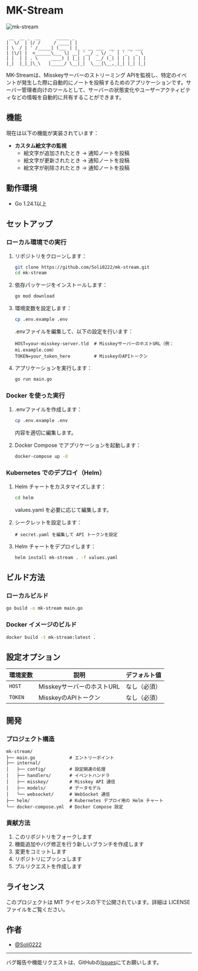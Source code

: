 # MK-Stream

![mk-stream](https://img.shields.io/badge/version-2.0.0-blue)

```
 __  __ _  __      _____ _                            
|  \/  | |/ /     / ____| |                          
| \  / | ' /_____| (___ | |_ _ __ ___  __ _ _ __ ___  
| |\/| |  <______\___ \| __| '__/ _ \/ _` | '_ ` _ \ 
| |  | | . \     ____) | |_| | |  __/ (_| | | | | | |
|_|  |_|_|\_\   |_____/ \__|_|  \___|\__,_|_| |_| |_|
```

MK-Streamは、Misskeyサーバーのストリーミング APIを監視し、特定のイベントが発生した際に自動的にノートを投稿するためのアプリケーションです。サーバー管理者向けのツールとして、サーバーの状態変化やユーザーアクティビティなどの情報を自動的に共有することができます。

## 機能

現在は以下の機能が実装されています：

- **カスタム絵文字の監視**
  - 絵文字が追加されたとき → 通知ノートを投稿
  - 絵文字が更新されたとき → 通知ノートを投稿
  - 絵文字が削除されたとき → 通知ノートを投稿

## 動作環境

- Go 1.24.1以上

## セットアップ

### ローカル環境での実行

1. リポジトリをクローンします：
   ```bash
   git clone https://github.com/Soli0222/mk-stream.git
   cd mk-stream
   ```

2. 依存パッケージをインストールします：
   ```bash
   go mod download
   ```

3. 環境変数を設定します：
   ```bash
   cp .env.example .env
   ```
   
   .envファイルを編集して、以下の設定を行います：
   ```
   HOST=your-misskey-server.tld  # MisskeyサーバーのホストURL（例：mi.example.com）
   TOKEN=your_token_here         # MisskeyのAPIトークン
   ```

4. アプリケーションを実行します：
   ```bash
   go run main.go
   ```

### Docker を使った実行

1. .envファイルを作成します：
   ```bash
   cp .env.example .env
   ```
   
   内容を適切に編集します。

2. Docker Compose でアプリケーションを起動します：
   ```bash
   docker-compose up -d
   ```

### Kubernetes でのデプロイ（Helm）

1. Helm チャートをカスタマイズします：
   ```bash
   cd helm
   ```
   
   values.yaml を必要に応じて編集します。

2. シークレットを設定します：
   ```
   # secret.yaml を編集して API トークンを設定
   ```

3. Helm チャートをデプロイします：
   ```bash
   helm install mk-stream . -f values.yaml
   ```

## ビルド方法

### ローカルビルド

```bash
go build -o mk-stream main.go
```

### Docker イメージのビルド

```bash
docker build -t mk-stream:latest .
```

## 設定オプション

| 環境変数 | 説明 | デフォルト値 |
|----------|------|-------------|
| `HOST` | MisskeyサーバーのホストURL | なし（必須） |
| `TOKEN` | MisskeyのAPIトークン | なし（必須） |

## 開発

### プロジェクト構造

```
mk-stream/
├── main.go             # エントリーポイント
├── internal/
│   ├── config/         # 設定関連の処理
│   ├── handlers/       # イベントハンドラ
│   ├── misskey/        # Misskey API 通信
│   ├── models/         # データモデル
│   └── websocket/      # WebSocket 通信
├── helm/               # Kubernetes デプロイ用の Helm チャート
└── docker-compose.yml  # Docker Compose 設定
```

### 貢献方法

1. このリポジトリをフォークします
2. 機能追加やバグ修正を行う新しいブランチを作成します
3. 変更をコミットします
4. リポジトリにプッシュします
5. プルリクエストを作成します

## ライセンス

このプロジェクトは MIT ライセンスの下で公開されています。詳細は LICENSE ファイルをご覧ください。

## 作者

- [@Soli0222](https://github.com/Soli0222)

---

バグ報告や機能リクエストは、GitHubの[Issues](https://github.com/Soli0222/mk-stream/issues)にてお願いします。